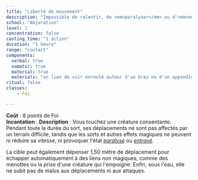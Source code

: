 ```yaml
---
title: "Liberté de mouvement"
description: "Impossible de ralentir, de <em>paralyser</em> ou d'<em>entraver</em> la cible."
school: "Abjuration"
level: 1
concentration: false
casting_time: "1 action"
duration: "1 heure"
range: "contact"
components:
  verbal: true
  somatic: true
  material: true
  materials: "un lien de cuir enroulé autour d'un bras ou d'un appendice similaire"
ritual: false
classes:
    - Foi

---
```

**Coût** : 8 points de Foi  
**Incantation** : 
**Description** : Vous touchez une créature consentante. Pendant toute la durée du sort, ses déplacements ne sont pas affectés par un terrain difficile, tandis que les sorts et autres effets magiques ne peuvent ni réduire sa vitesse, ni provoquer l'état [_paralysé_](/gerer-la-sante-du-personnage/#paralyse) ou [_entravé_](/gerer-la-sante-du-personnage/#entrave).

La cible peut également dépenser 1,50 mètre de déplacement pour échapper automatiquement à des liens non magiques, comme des menottes ou la prise d'une créature qui l'empoigne. Enfin, sous l'eau, elle ne subit pas de malus aux déplacements ni aux attaques.
